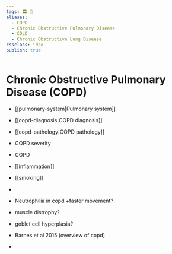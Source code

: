 ```yaml
---
tags: 🏛 🌟
aliases:
  - COPD
  - Chronic Obstructive Pulmonary Disease
  - COLD
  - Chronic Obstructive Lung Disease
cssclass: idea
publish: true
---
```

# Chronic Obstructive Pulmonary Disease (COPD)
  - [[pulmonary-system|Pulmonary system]]
  - [[copd-diagnosis|COPD diagnosis]]
  - [[copd-pathology|COPD pathology]]
  - COPD severity
  - COPD
  - [[inflammation]]
  - [[smoking]]
  - 
  - Neutrophilia in copd +faster movement?
  - muscle distrophy?
  - goblet cell hyperplasia?

- Barnes et al 2015 (overview of copd) 
- 


